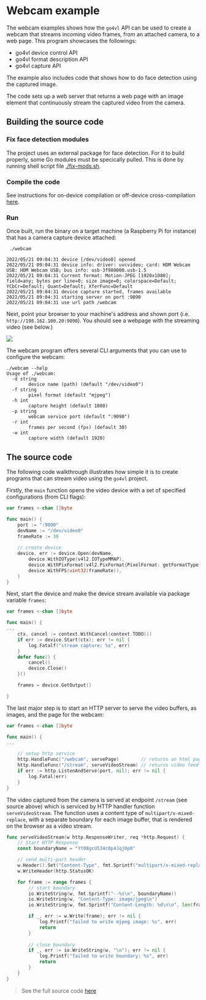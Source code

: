 # Webcam example

The webcam examples shows how the `go4vl` API can be used to create a webcam that streams incoming video frames, from an attached camera, to a web page. This program showcases the followings:

* go4vl device control API
* go4vl format description API
* go4vl capture API

The example also includes code that shows how to do face detection using the captured image.

The code sets up a web server that returns a web page with an image element that continuously stream the captured video from the camera.

## Building the source code

### Fix face detection modules 
The project uses an external package for face detection. For it to build properly, some Go modules must be specically pulled. This is done by running shell script file [./fix-mods.sh](./fix-mods.sh).

### Compile the code
See instructions for on-device compilation or off-device cross-compilation [here](../README.md).

### Run

Once built, run the binary on a target machine (a Raspberry Pi for instance) that has a camera capture device attached:

```
 ./webcam
 
2022/05/21 09:04:31 device [/dev/video0] opened
2022/05/21 09:04:31 device info: driver: uvcvideo; card: HDM Webcam USB: HDM Webcam USB; bus info: usb-3f980000.usb-1.5
2022/05/21 09:04:31 Current format: Motion-JPEG [1920x1080]; field=any; bytes per line=0; size image=0; colorspace=Default; YCbCr=Default; Quant=Default; XferFunc=Default
2022/05/21 09:04:31 device capture started, frames available
2022/05/21 09:04:31 starting server on port :9090
2022/05/21 09:04:31 use url path /webcam
```

Next, point your browser to your machine's address and shown port (i.e. `http://198.162.100.20:9090`). 
You should see a webpage with the streaming video (see below.)

![](./screenshot.png)

The webcam program offers several CLI arguments that you can use to configure the webcam:

```
./webcam --help
Usage of ./webcam:
  -d string
    	device name (path) (default "/dev/video0")
  -f string
    	pixel format (default "mjpeg")
  -h int
    	capture height (default 1080)
  -p string
    	webcam service port (default ":9090")
  -r int
    	frames per second (fps) (default 30)
  -w int
    	capture width (default 1920)
```

## The source code
The following code walkthrough illustrates how simple it is to create programs that can stream video using the `go4vl` project.

Firstly, the `main` function opens the video device with a set of specified configurations (from CLI flags):

```go
var frames <-chan []byte

func main() {
    port := ":9090"
    devName := "/dev/video0"
    frameRate := 30
    
    // create device
	device, err := device.Open(devName,
	    device.WithIOType(v4l2.IOTypeMMAP),
	    device.WithPixFormat(v4l2.PixFormat{PixelFormat: getFormatType(format), Width: uint32(width), Height: uint32(height)}),
	    device.WithFPS(uint32(frameRate)), 
	)
}
```

Next, start the device and make the device stream available via package variable `frames`:

```go
var frames <-chan []byte

func main() {
...
	ctx, cancel := context.WithCancel(context.TODO())
	if err := device.Start(ctx); err != nil {
		log.Fatalf("stream capture: %s", err)
	}
	defer func() {
		cancel()
		device.Close()
	}()

	frames = device.GetOutput()

}
```

The last major step is to start an HTTP server to serve the video buffers, as images, and the page for the webcam:

```go
var frames <-chan []byte

func main() {
...

	// setup http service
	http.HandleFunc("/webcam", servePage)        // returns an html page
	http.HandleFunc("/stream", serveVideoStream) // returns video feed
	if err := http.ListenAndServe(port, nil); err != nil {
		log.Fatal(err)
	}
}
```

The video captured from the camera is served at endpoint `/stream` (see source above) which is serviced by HTTP handler
function `serveVideoStream`. The function uses a content type of `multipart/x-mixed-replace`, with a separate boundary for
each image buffer, that is rendered on the browser as a video stream.

```go
func serveVideoStream(w http.ResponseWriter, req *http.Request) {
	// Start HTTP Response
	const boundaryName = "Yt08gcU534c0p4Jqj0p0"

	// send multi-part header
	w.Header().Set("Content-Type", fmt.Sprintf("multipart/x-mixed-replace; boundary=%s", boundaryName))
	w.WriteHeader(http.StatusOK)

	for frame := range frames {
		// start boundary
		io.WriteString(w, fmt.Sprintf("--%s\n", boundaryName))
		io.WriteString(w, "Content-Type: image/jpeg\n")
		io.WriteString(w, fmt.Sprintf("Content-Length: %d\n\n", len(frame)))

		if _, err := w.Write(frame); err != nil {
			log.Printf("failed to write mjpeg image: %s", err)
			return
		}
		
		// close boundary
		if _, err := io.WriteString(w, "\n"); err != nil {
			log.Printf("failed to write boundary: %s", err)
			return
		}
	}
}
```

> See the full source code [here](./webcam.go)